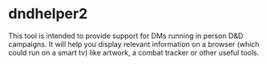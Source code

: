 # dndhelper2
This tool is intended to provide support for DMs running in person D&amp;D campaigns. It will help you display relevant information on a browser (which could run on a smart tv) like artwork, a combat tracker or other useful tools.
